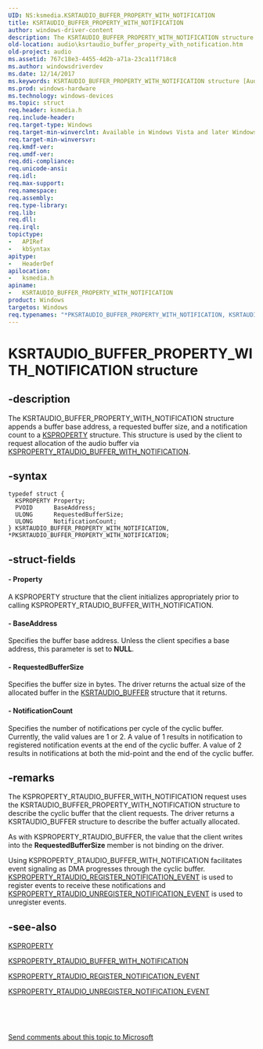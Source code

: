 ```yaml
---
UID: NS:ksmedia.KSRTAUDIO_BUFFER_PROPERTY_WITH_NOTIFICATION
title: KSRTAUDIO_BUFFER_PROPERTY_WITH_NOTIFICATION
author: windows-driver-content
description: The KSRTAUDIO_BUFFER_PROPERTY_WITH_NOTIFICATION structure appends a buffer base address, a requested buffer size, and a notification count to a KSPROPERTY structure.
old-location: audio\ksrtaudio_buffer_property_with_notification.htm
old-project: audio
ms.assetid: 767c18e3-4455-4d2b-a71a-23ca11f718c8
ms.author: windowsdriverdev
ms.date: 12/14/2017
ms.keywords: KSRTAUDIO_BUFFER_PROPERTY_WITH_NOTIFICATION structure [Audio Devices], PKSRTAUDIO_BUFFER_PROPERTY_WITH_NOTIFICATION structure pointer [Audio Devices], PKSRTAUDIO_BUFFER_PROPERTY_WITH_NOTIFICATION, *PKSRTAUDIO_BUFFER_PROPERTY_WITH_NOTIFICATION, KSRTAUDIO_BUFFER_PROPERTY_WITH_NOTIFICATION, ksmedia/KSRTAUDIO_BUFFER_PROPERTY_WITH_NOTIFICATION, ksmedia/PKSRTAUDIO_BUFFER_PROPERTY_WITH_NOTIFICATION, audio.ksrtaudio_buffer_property_with_notification, aud-prop_43dd73ce-1c4d-4138-a7c1-9f1f17da5643.xml
ms.prod: windows-hardware
ms.technology: windows-devices
ms.topic: struct
req.header: ksmedia.h
req.include-header: 
req.target-type: Windows
req.target-min-winverclnt: Available in Windows Vista and later Windows operating systems.
req.target-min-winversvr: 
req.kmdf-ver: 
req.umdf-ver: 
req.ddi-compliance: 
req.unicode-ansi: 
req.idl: 
req.max-support: 
req.namespace: 
req.assembly: 
req.type-library: 
req.lib: 
req.dll: 
req.irql: 
topictype:
-	APIRef
-	kbSyntax
apitype:
-	HeaderDef
apilocation:
-	ksmedia.h
apiname:
-	KSRTAUDIO_BUFFER_PROPERTY_WITH_NOTIFICATION
product: Windows
targetos: Windows
req.typenames: "*PKSRTAUDIO_BUFFER_PROPERTY_WITH_NOTIFICATION, KSRTAUDIO_BUFFER_PROPERTY_WITH_NOTIFICATION"
---
```


# KSRTAUDIO_BUFFER_PROPERTY_WITH_NOTIFICATION structure


## -description


The KSRTAUDIO_BUFFER_PROPERTY_WITH_NOTIFICATION structure appends a buffer base address, a requested buffer size, and a notification count to a <a href="..\ks\nf-ks-ikscontrol-ksproperty.md">KSPROPERTY</a> structure.  This structure is used by the client to request allocation of the audio buffer via <a href="https://msdn.microsoft.com/library/windows/hardware/ff537374">KSPROPERTY_RTAUDIO_BUFFER_WITH_NOTIFICATION</a>.


## -syntax


````
typedef struct {
  KSPROPERTY Property;
  PVOID      BaseAddress;
  ULONG      RequestedBufferSize;
  ULONG      NotificationCount;
} KSRTAUDIO_BUFFER_PROPERTY_WITH_NOTIFICATION, *PKSRTAUDIO_BUFFER_PROPERTY_WITH_NOTIFICATION;
````


## -struct-fields




#### - Property

A KSPROPERTY structure that the client initializes appropriately prior to calling KSPROPERTY_RTAUDIO_BUFFER_WITH_NOTIFICATION.


#### - BaseAddress

Specifies the buffer base address.  Unless the client specifies a base address, this parameter is set to <b>NULL</b>.


#### - RequestedBufferSize

Specifies the buffer size in bytes.  The driver returns the actual size of the allocated buffer in the <a href="..\ksmedia\ns-ksmedia-ksrtaudio_buffer.md">KSRTAUDIO_BUFFER</a> structure that it returns.


#### - NotificationCount

Specifies the number of notifications per cycle of the cyclic buffer. Currently, the valid values are 1 or 2.  A value of 1 results in notification to registered notification events at the end of the cyclic buffer.  A value of 2 results in notifications at both the mid-point and the end of the cyclic buffer.


## -remarks


The KSPROPERTY_RTAUDIO_BUFFER_WITH_NOTIFICATION request uses the KSRTAUDIO_BUFFER_PROPERTY_WITH_NOTIFICATION structure to describe the cyclic buffer that the client requests.  The driver returns a KSRTAUDIO_BUFFER structure to describe the buffer actually allocated.

As with KSPROPERTY_RTAUDIO_BUFFER, the value that the client writes into the <b>RequestedBufferSize</b> member is not binding on the driver.

Using KSPROPERTY_RTAUDIO_BUFFER_WITH_NOTIFICATION facilitates event signaling as DMA progresses through the cyclic buffer.  <a href="https://msdn.microsoft.com/library/windows/hardware/ff537385">KSPROPERTY_RTAUDIO_REGISTER_NOTIFICATION_EVENT</a> is used to register events to receive these notifications and <a href="https://msdn.microsoft.com/library/windows/hardware/ff537387">KSPROPERTY_RTAUDIO_UNREGISTER_NOTIFICATION_EVENT</a> is used to unregister events.



## -see-also

<a href="..\ks\nf-ks-ikscontrol-ksproperty.md">KSPROPERTY</a>

<a href="https://msdn.microsoft.com/library/windows/hardware/ff537374">KSPROPERTY_RTAUDIO_BUFFER_WITH_NOTIFICATION</a>

<a href="https://msdn.microsoft.com/library/windows/hardware/ff537385">KSPROPERTY_RTAUDIO_REGISTER_NOTIFICATION_EVENT</a>

<a href="https://msdn.microsoft.com/library/windows/hardware/ff537387">KSPROPERTY_RTAUDIO_UNREGISTER_NOTIFICATION_EVENT</a>

 

 

<a href="mailto:wsddocfb@microsoft.com?subject=Documentation%20feedback [audio\audio]:%20KSRTAUDIO_BUFFER_PROPERTY_WITH_NOTIFICATION structure%20 RELEASE:%20(12/14/2017)&amp;body=%0A%0APRIVACY STATEMENT%0A%0AWe use your feedback to improve the documentation. We don't use your email address for any other purpose, and we'll remove your email address from our system after the issue that you're reporting is fixed. While we're working to fix this issue, we might send you an email message to ask for more info. Later, we might also send you an email message to let you know that we've addressed your feedback.%0A%0AFor more info about Microsoft's privacy policy, see http://privacy.microsoft.com/en-us/default.aspx." title="Send comments about this topic to Microsoft">Send comments about this topic to Microsoft</a>

